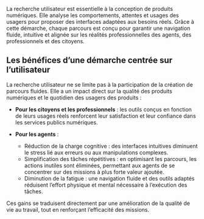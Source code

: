 La recherche utilisateur est essentielle à la conception de produits numériques. Elle analyse les comportements, attentes et usages des usagers pour proposer des interfaces adaptées aux besoins réels. Grâce à cette démarche, chaque parcours est conçu pour garantir une navigation fluide, intuitive et alignée sur les réalités professionnelles des agents, des professionnels et des citoyens.

## Les bénéfices d’une démarche centrée sur l’utilisateur
La recherche utilisateur ne se limite pas à la participation de la création de parcours fluides. Elle a un impact direct sur la qualité des produits numériques et le quotidien des usagers des produits :

- **Pour les citoyens et les professionnels** : les outils conçus en fonction de leurs usages réels renforcent leur satisfaction et leur confiance dans les services publics numériques.

- **Pour les agents** : 

    - Réduction de la charge cognitive : des interfaces intuitives diminuent le stress lié aux erreurs ou aux manipulations complexes.
    - Simplification des tâches répétitives : en optimisant les parcours, les actions inutiles sont éliminées, permettant aux agents de se concentrer sur des missions à plus forte valeur ajoutée.
    - Diminution de la fatigue : une navigation fluide et des outils adaptés réduisent l’effort physique et mental nécessaire à l’exécution des tâches. 
    
Ces gains se traduisent directement par une amélioration de la qualité de vie au travail, tout en renforçant l’efficacité des missions.